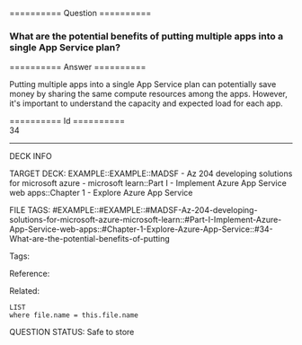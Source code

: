 ========== Question ==========  

### What are the potential benefits of putting multiple apps into a single App Service plan?  

========== Answer ==========  

Putting multiple apps into a single App Service plan can potentially save money
by sharing the same compute resources among the apps. However, it's important to
understand the capacity and expected load for each app.

========== Id ==========  
34

---

DECK INFO

TARGET DECK: EXAMPLE::EXAMPLE::MADSF - Az 204 developing solutions for microsoft azure - microsoft learn::Part I - Implement Azure App Service web apps::Chapter 1 - Explore Azure App Service

FILE TAGS: #EXAMPLE::#EXAMPLE::#MADSF-Az-204-developing-solutions-for-microsoft-azure-microsoft-learn::#Part-I-Implement-Azure-App-Service-web-apps::#Chapter-1-Explore-Azure-App-Service::#34-What-are-the-potential-benefits-of-putting

Tags:

Reference:

Related:

```dataview
LIST
where file.name = this.file.name
```
QUESTION STATUS: Safe to store
